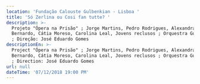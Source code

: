 ```yaml
---
location: 'Fundação Calouste Gulbenkian - Lisboa '
title: 'Só Zerlina ou Cosi fan tutte? '
description: >-
  Projeto "Ópera na Prisão" ; Jorge Martins, Pedro Rodrigues, Alexandra
  Bernardo, Cátia Moreso, Carolina Leal, Jovens reclusos ; Orquestra Gulbenkian
  ; Direção: José Eduardo Gomes 
descriptionEn: >-
  Project "Ópera na Prisão" ; Jorge Martins, Pedro Rodrigues, Alexandra
  Bernardo, Cátia Moreso, Carolina Leal, Jovens reclusos ; Orquestra Gulbenkian
  ; Direction: José Eduardo Gomes 
url: null
dateTime: '07/12/2018 19:00 PM'
---
```



